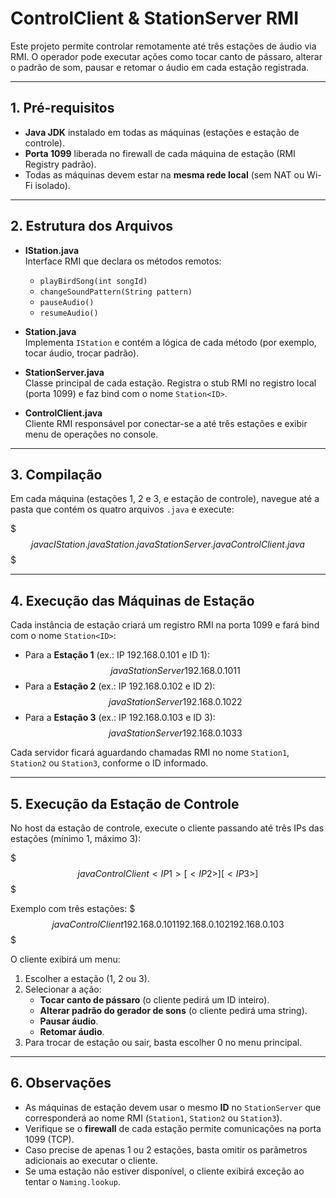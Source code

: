 # ControlClient & StationServer RMI

Este projeto permite controlar remotamente até três estações de áudio via RMI. O operador pode executar ações como tocar canto de pássaro, alterar o padrão de som, pausar e retomar o áudio em cada estação registrada.

---

## 1. Pré-requisitos

- **Java JDK** instalado em todas as máquinas (estações e estação de controle).  
- **Porta 1099** liberada no firewall de cada máquina de estação (RMI Registry padrão).  
- Todas as máquinas devem estar na **mesma rede local** (sem NAT ou Wi-Fi isolado).

---

## 2. Estrutura dos Arquivos

- **IStation.java**  
  Interface RMI que declara os métodos remotos:
  - `playBirdSong(int songId)`
  - `changeSoundPattern(String pattern)`
  - `pauseAudio()`
  - `resumeAudio()`

- **Station.java**  
  Implementa `IStation` e contém a lógica de cada método (por exemplo, tocar áudio, trocar padrão).

- **StationServer.java**  
  Classe principal de cada estação. Registra o stub RMI no registro local (porta 1099) e faz bind com o nome `Station<ID>`.

- **ControlClient.java**  
  Cliente RMI responsável por conectar-se a até três estações e exibir menu de operações no console.

---

## 3. Compilação

Em cada máquina (estações 1, 2 e 3, e estação de controle), navegue até a pasta que contém os quatro arquivos `.java` e execute:

$$$
javac IStation.java Station.java StationServer.java ControlClient.java
$$$

---

## 4. Execução das Máquinas de Estação

Cada instância de estação criará um registro RMI na porta 1099 e fará bind com o nome `Station<ID>`:

- Para a **Estação 1** (ex.: IP 192.168.0.101 e ID 1):
  $$
  java StationServer 192.168.0.101 1
  $$
- Para a **Estação 2** (ex.: IP 192.168.0.102 e ID 2):
  $$
  java StationServer 192.168.0.102 2
  $$
- Para a **Estação 3** (ex.: IP 192.168.0.103 e ID 3):
  $$
  java StationServer 192.168.0.103 3
  $$

Cada servidor ficará aguardando chamadas RMI no nome `Station1`, `Station2` ou `Station3`, conforme o ID informado.

---

## 5. Execução da Estação de Controle

No host da estação de controle, execute o cliente passando até três IPs das estações (mínimo 1, máximo 3):

$$$
java ControlClient <IP1> [<IP2>] [<IP3>]
$$$

Exemplo com três estações:
$$$
java ControlClient 192.168.0.101 192.168.0.102 192.168.0.103
$$$

O cliente exibirá um menu:
1. Escolher a estação (1, 2 ou 3).  
2. Selecionar a ação:
   - **Tocar canto de pássaro** (o cliente pedirá um ID inteiro).  
   - **Alterar padrão do gerador de sons** (o cliente pedirá uma string).  
   - **Pausar áudio**.  
   - **Retomar áudio**.  
3. Para trocar de estação ou sair, basta escolher 0 no menu principal.

---

## 6. Observações

- As máquinas de estação devem usar o mesmo **ID** no `StationServer` que corresponderá ao nome RMI (`Station1`, `Station2` ou `Station3`).  
- Verifique se o **firewall** de cada estação permite comunicações na porta 1099 (TCP).  
- Caso precise de apenas 1 ou 2 estações, basta omitir os parâmetros adicionais ao executar o cliente.  
- Se uma estação não estiver disponível, o cliente exibirá exceção ao tentar o `Naming.lookup`.